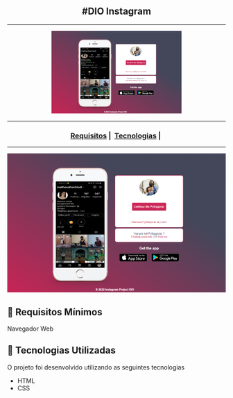 <h2 align="center">#DIO Instagram</h2>

___

<p align="center">
  <img src="https://github.com/MatheusChiodi/Recriando-Home-Instagram/blob/main/images/sistema.png" width="300" heigth="300">
</p>

___

<h3 align="center">
  <a href="#seedling-requisitos-mínimos">Requisitos</a>&nbsp;|&nbsp;
  <a href="#rocket-tecnologias-utilizadas">Tecnologias</a>&nbsp;|&nbsp;
</h3>

___

<p align="center">
  <img src="https://github.com/MatheusChiodi/Recriando-Home-Instagram/blob/main/images/sistema.png" max-width="800">
</p>

## :seedling: Requisitos Mínimos

Navegador Web

## :rocket: Tecnologias Utilizadas 

O projeto foi desenvolvido utilizando as seguintes tecnologias

- HTML
- CSS
